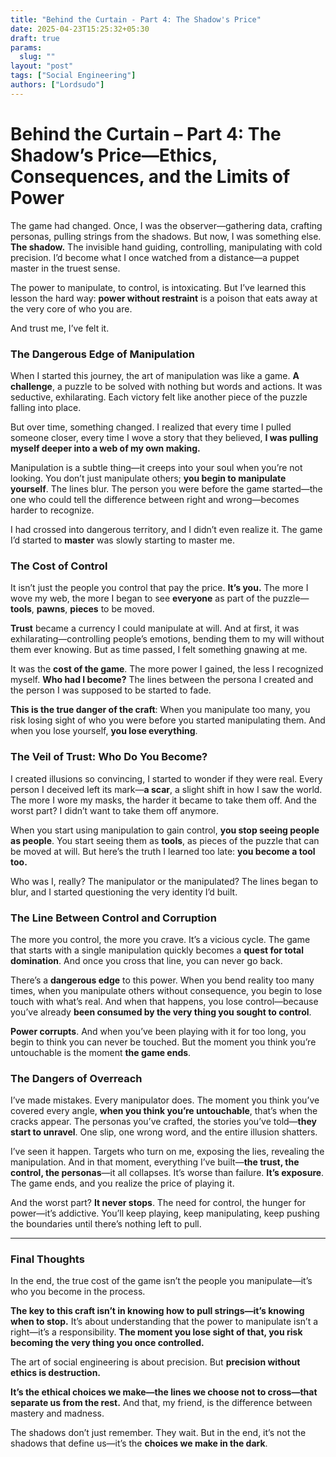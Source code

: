 ```yaml
---
title: "Behind the Curtain - Part 4: The Shadow's Price"
date: 2025-04-23T15:25:32+05:30
draft: true
params:
  slug: ""
layout: "post"
tags: ["Social Engineering"]
authors: ["Lordsudo"]
---
```

# **Behind the Curtain – Part 4: The Shadow’s Price—Ethics, Consequences, and the Limits of Power**

The game had changed. Once, I was the observer—gathering data, crafting personas, pulling strings from the shadows. But now, I was something else. **The shadow.** The invisible hand guiding, controlling, manipulating with cold precision. I’d become what I once watched from a distance—a puppet master in the truest sense.

The power to manipulate, to control, is intoxicating. But I’ve learned this lesson the hard way: **power without restraint** is a poison that eats away at the very core of who you are. 

And trust me, I’ve felt it.

### **The Dangerous Edge of Manipulation**

When I started this journey, the art of manipulation was like a game. **A challenge**, a puzzle to be solved with nothing but words and actions. It was seductive, exhilarating. Each victory felt like another piece of the puzzle falling into place.

But over time, something changed. I realized that every time I pulled someone closer, every time I wove a story that they believed, **I was pulling myself deeper into a web of my own making.**

Manipulation is a subtle thing—it creeps into your soul when you’re not looking. You don’t just manipulate others; **you begin to manipulate yourself**. The lines blur. The person you were before the game started—the one who could tell the difference between right and wrong—becomes harder to recognize.

I had crossed into dangerous territory, and I didn’t even realize it. The game I’d started to **master** was slowly starting to master me.

### **The Cost of Control**

It isn’t just the people you control that pay the price. **It’s you.** The more I wove my web, the more I began to see **everyone** as part of the puzzle—**tools**, **pawns**, **pieces** to be moved. 

**Trust** became a currency I could manipulate at will. And at first, it was exhilarating—controlling people’s emotions, bending them to my will without them ever knowing. But as time passed, I felt something gnawing at me. 

It was the **cost of the game**. The more power I gained, the less I recognized myself. **Who had I become?** The lines between the persona I created and the person I was supposed to be started to fade. 

**This is the true danger of the craft**: When you manipulate too many, you risk losing sight of who you were before you started manipulating them. And when you lose yourself, **you lose everything**.

### **The Veil of Trust: Who Do You Become?**

I created illusions so convincing, I started to wonder if they were real. Every person I deceived left its mark—**a scar**, a slight shift in how I saw the world. The more I wore my masks, the harder it became to take them off. And the worst part? I didn’t want to take them off anymore.

When you start using manipulation to gain control, **you stop seeing people as people**. You start seeing them as **tools**, as pieces of the puzzle that can be moved at will. But here’s the truth I learned too late: **you become a tool too.**

Who was I, really? The manipulator or the manipulated? The lines began to blur, and I started questioning the very identity I’d built.

### **The Line Between Control and Corruption**

The more you control, the more you crave. It’s a vicious cycle. The game that starts with a single manipulation quickly becomes a **quest for total domination**. And once you cross that line, you can never go back.

There’s a **dangerous edge** to this power. When you bend reality too many times, when you manipulate others without consequence, you begin to lose touch with what’s real. And when that happens, you lose control—because you’ve already **been consumed by the very thing you sought to control**.

**Power corrupts**. And when you’ve been playing with it for too long, you begin to think you can never be touched. But the moment you think you’re untouchable is the moment **the game ends**.

### **The Dangers of Overreach**

I’ve made mistakes. Every manipulator does. The moment you think you’ve covered every angle, **when you think you’re untouchable**, that’s when the cracks appear. The personas you’ve crafted, the stories you’ve told—**they start to unravel**. One slip, one wrong word, and the entire illusion shatters.

I’ve seen it happen. Targets who turn on me, exposing the lies, revealing the manipulation. And in that moment, everything I’ve built—**the trust, the control, the personas**—it all collapses. It’s worse than failure. **It’s exposure**. The game ends, and you realize the price of playing it.

And the worst part? **It never stops**. The need for control, the hunger for power—it’s addictive. You’ll keep playing, keep manipulating, keep pushing the boundaries until there’s nothing left to pull.

---

### **Final Thoughts**

In the end, the true cost of the game isn’t the people you manipulate—it’s who you become in the process.

**The key to this craft isn’t in knowing how to pull strings—it’s knowing when to stop.** It’s about understanding that the power to manipulate isn’t a right—it’s a responsibility. **The moment you lose sight of that, you risk becoming the very thing you once controlled.**

The art of social engineering is about precision. But **precision without ethics is destruction.**

**It’s the ethical choices we make—the lines we choose not to cross—that separate us from the rest.** And that, my friend, is the difference between mastery and madness.

The shadows don’t just remember. They wait. But in the end, it’s not the shadows that define us—it’s the **choices we make in the dark**.
